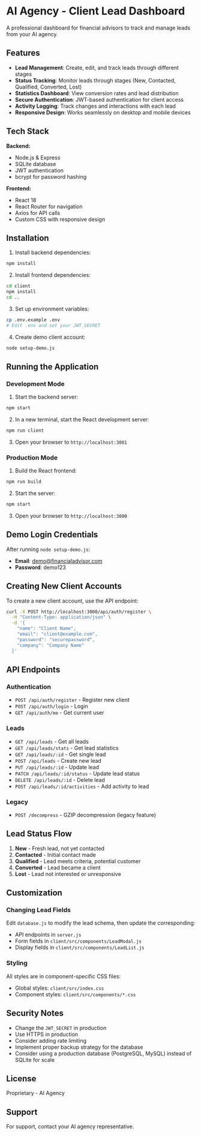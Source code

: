 # AI Agency - Client Lead Dashboard

A professional dashboard for financial advisors to track and manage leads from your AI agency.

## Features

- **Lead Management**: Create, edit, and track leads through different stages
- **Status Tracking**: Monitor leads through stages (New, Contacted, Qualified, Converted, Lost)
- **Statistics Dashboard**: View conversion rates and lead distribution
- **Secure Authentication**: JWT-based authentication for client access
- **Activity Logging**: Track changes and interactions with each lead
- **Responsive Design**: Works seamlessly on desktop and mobile devices

## Tech Stack

**Backend:**
- Node.js & Express
- SQLite database
- JWT authentication
- bcrypt for password hashing

**Frontend:**
- React 18
- React Router for navigation
- Axios for API calls
- Custom CSS with responsive design

## Installation

1. Install backend dependencies:
```bash
npm install
```

2. Install frontend dependencies:
```bash
cd client
npm install
cd ..
```

3. Set up environment variables:
```bash
cp .env.example .env
# Edit .env and set your JWT_SECRET
```

4. Create demo client account:
```bash
node setup-demo.js
```

## Running the Application

### Development Mode

1. Start the backend server:
```bash
npm start
```

2. In a new terminal, start the React development server:
```bash
npm run client
```

3. Open your browser to `http://localhost:3001`

### Production Mode

1. Build the React frontend:
```bash
npm run build
```

2. Start the server:
```bash
npm start
```

3. Open your browser to `http://localhost:3000`

## Demo Login Credentials

After running `node setup-demo.js`:

- **Email**: demo@financialadvisor.com
- **Password**: demo123

## Creating New Client Accounts

To create a new client account, use the API endpoint:

```bash
curl -X POST http://localhost:3000/api/auth/register \
  -H "Content-Type: application/json" \
  -d '{
    "name": "Client Name",
    "email": "client@example.com",
    "password": "securepassword",
    "company": "Company Name"
  }'
```

## API Endpoints

### Authentication
- `POST /api/auth/register` - Register new client
- `POST /api/auth/login` - Login
- `GET /api/auth/me` - Get current user

### Leads
- `GET /api/leads` - Get all leads
- `GET /api/leads/stats` - Get lead statistics
- `GET /api/leads/:id` - Get single lead
- `POST /api/leads` - Create new lead
- `PUT /api/leads/:id` - Update lead
- `PATCH /api/leads/:id/status` - Update lead status
- `DELETE /api/leads/:id` - Delete lead
- `POST /api/leads/:id/activities` - Add activity to lead

### Legacy
- `POST /decompress` - GZIP decompression (legacy feature)

## Lead Status Flow

1. **New** - Fresh lead, not yet contacted
2. **Contacted** - Initial contact made
3. **Qualified** - Lead meets criteria, potential customer
4. **Converted** - Lead became a client
5. **Lost** - Lead not interested or unresponsive

## Customization

### Changing Lead Fields

Edit `database.js` to modify the lead schema, then update the corresponding:
- API endpoints in `server.js`
- Form fields in `client/src/components/LeadModal.js`
- Display fields in `client/src/components/LeadList.js`

### Styling

All styles are in component-specific CSS files:
- Global styles: `client/src/index.css`
- Component styles: `client/src/components/*.css`

## Security Notes

- Change the `JWT_SECRET` in production
- Use HTTPS in production
- Consider adding rate limiting
- Implement proper backup strategy for the database
- Consider using a production database (PostgreSQL, MySQL) instead of SQLite for scale

## License

Proprietary - AI Agency

## Support

For support, contact your AI agency representative.
